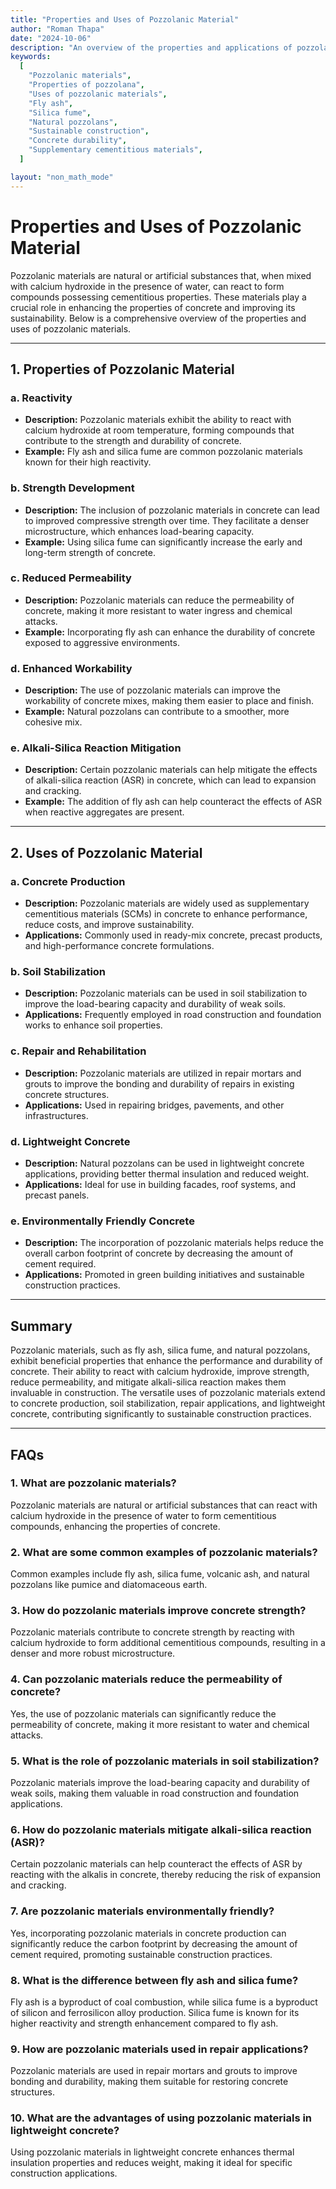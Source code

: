 ```yaml
---
title: "Properties and Uses of Pozzolanic Material"
author: "Roman Thapa"
date: "2024-10-06"
description: "An overview of the properties and applications of pozzolanic materials in construction and engineering."
keywords:
  [
    "Pozzolanic materials",
    "Properties of pozzolana",
    "Uses of pozzolanic materials",
    "Fly ash",
    "Silica fume",
    "Natural pozzolans",
    "Sustainable construction",
    "Concrete durability",
    "Supplementary cementitious materials",
  ]

layout: "non_math_mode"
---
```


# Properties and Uses of Pozzolanic Material

Pozzolanic materials are natural or artificial substances that, when mixed with calcium hydroxide in the presence of water, can react to form compounds possessing cementitious properties. These materials play a crucial role in enhancing the properties of concrete and improving its sustainability. Below is a comprehensive overview of the properties and uses of pozzolanic materials.

---

## 1. Properties of Pozzolanic Material

### a. Reactivity

- **Description:** Pozzolanic materials exhibit the ability to react with calcium hydroxide at room temperature, forming compounds that contribute to the strength and durability of concrete.
- **Example:** Fly ash and silica fume are common pozzolanic materials known for their high reactivity.

### b. Strength Development

- **Description:** The inclusion of pozzolanic materials in concrete can lead to improved compressive strength over time. They facilitate a denser microstructure, which enhances load-bearing capacity.
- **Example:** Using silica fume can significantly increase the early and long-term strength of concrete.

### c. Reduced Permeability

- **Description:** Pozzolanic materials can reduce the permeability of concrete, making it more resistant to water ingress and chemical attacks.
- **Example:** Incorporating fly ash can enhance the durability of concrete exposed to aggressive environments.

### d. Enhanced Workability

- **Description:** The use of pozzolanic materials can improve the workability of concrete mixes, making them easier to place and finish.
- **Example:** Natural pozzolans can contribute to a smoother, more cohesive mix.

### e. Alkali-Silica Reaction Mitigation

- **Description:** Certain pozzolanic materials can help mitigate the effects of alkali-silica reaction (ASR) in concrete, which can lead to expansion and cracking.
- **Example:** The addition of fly ash can help counteract the effects of ASR when reactive aggregates are present.

---

## 2. Uses of Pozzolanic Material

### a. Concrete Production

- **Description:** Pozzolanic materials are widely used as supplementary cementitious materials (SCMs) in concrete to enhance performance, reduce costs, and improve sustainability.
- **Applications:** Commonly used in ready-mix concrete, precast products, and high-performance concrete formulations.

### b. Soil Stabilization

- **Description:** Pozzolanic materials can be used in soil stabilization to improve the load-bearing capacity and durability of weak soils.
- **Applications:** Frequently employed in road construction and foundation works to enhance soil properties.

### c. Repair and Rehabilitation

- **Description:** Pozzolanic materials are utilized in repair mortars and grouts to improve the bonding and durability of repairs in existing concrete structures.
- **Applications:** Used in repairing bridges, pavements, and other infrastructures.

### d. Lightweight Concrete

- **Description:** Natural pozzolans can be used in lightweight concrete applications, providing better thermal insulation and reduced weight.
- **Applications:** Ideal for use in building facades, roof systems, and precast panels.

### e. Environmentally Friendly Concrete

- **Description:** The incorporation of pozzolanic materials helps reduce the overall carbon footprint of concrete by decreasing the amount of cement required.
- **Applications:** Promoted in green building initiatives and sustainable construction practices.

---

## Summary

Pozzolanic materials, such as fly ash, silica fume, and natural pozzolans, exhibit beneficial properties that enhance the performance and durability of concrete. Their ability to react with calcium hydroxide, improve strength, reduce permeability, and mitigate alkali-silica reaction makes them invaluable in construction. The versatile uses of pozzolanic materials extend to concrete production, soil stabilization, repair applications, and lightweight concrete, contributing significantly to sustainable construction practices.

---

## FAQs

### 1. What are pozzolanic materials?

Pozzolanic materials are natural or artificial substances that can react with calcium hydroxide in the presence of water to form cementitious compounds, enhancing the properties of concrete.

### 2. What are some common examples of pozzolanic materials?

Common examples include fly ash, silica fume, volcanic ash, and natural pozzolans like pumice and diatomaceous earth.

### 3. How do pozzolanic materials improve concrete strength?

Pozzolanic materials contribute to concrete strength by reacting with calcium hydroxide to form additional cementitious compounds, resulting in a denser and more robust microstructure.

### 4. Can pozzolanic materials reduce the permeability of concrete?

Yes, the use of pozzolanic materials can significantly reduce the permeability of concrete, making it more resistant to water and chemical attacks.

### 5. What is the role of pozzolanic materials in soil stabilization?

Pozzolanic materials improve the load-bearing capacity and durability of weak soils, making them valuable in road construction and foundation applications.

### 6. How do pozzolanic materials mitigate alkali-silica reaction (ASR)?

Certain pozzolanic materials can help counteract the effects of ASR by reacting with the alkalis in concrete, thereby reducing the risk of expansion and cracking.

### 7. Are pozzolanic materials environmentally friendly?

Yes, incorporating pozzolanic materials in concrete production can significantly reduce the carbon footprint by decreasing the amount of cement required, promoting sustainable construction practices.

### 8. What is the difference between fly ash and silica fume?

Fly ash is a byproduct of coal combustion, while silica fume is a byproduct of silicon and ferrosilicon alloy production. Silica fume is known for its higher reactivity and strength enhancement compared to fly ash.

### 9. How are pozzolanic materials used in repair applications?

Pozzolanic materials are used in repair mortars and grouts to improve bonding and durability, making them suitable for restoring concrete structures.

### 10. What are the advantages of using pozzolanic materials in lightweight concrete?

Using pozzolanic materials in lightweight concrete enhances thermal insulation properties and reduces weight, making it ideal for specific construction applications.
